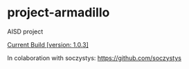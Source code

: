 # project-armadillo
AISD project

[Current Build \[version: 1.0.3\]](https://github.com/Reveso/project-armadillo/raw/master/build/libs/armadillo-1.0.3.jar)

In colaboration with soczystys: https://github.com/soczystys
